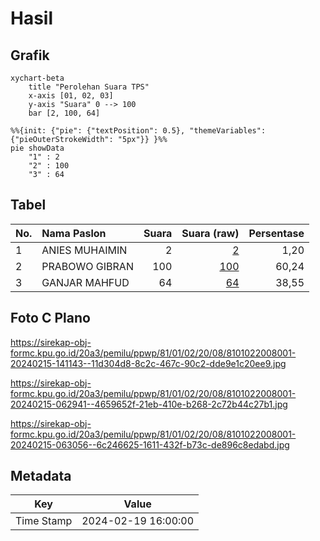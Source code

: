 # Hasil

## Grafik

```mermaid
xychart-beta
    title "Perolehan Suara TPS"
    x-axis [01, 02, 03]
    y-axis "Suara" 0 --> 100
    bar [2, 100, 64]
```

```mermaid
%%{init: {"pie": {"textPosition": 0.5}, "themeVariables": {"pieOuterStrokeWidth": "5px"}} }%%
pie showData
    "1" : 2
    "2" : 100
    "3" : 64
```

## Tabel

| No. | Nama Paslon    | Suara | Suara (raw) | Persentase |
|:--- |:-------------- | -----:| -----------:| ----------:|
| 1   | ANIES MUHAIMIN | 2     | [2][p-1]    | 1,20       |
| 2   | PRABOWO GIBRAN | 100   | [100][p-2]  | 60,24      |
| 3   | GANJAR MAHFUD  | 64    | [64][p-3]   | 38,55      |


[p-1]: https://github.com/gigit-pemilu/pemilu-2024-81-maluku/blob/main/pilpres/hitung-suara/sub/81-maluku/sub/01-maluku-tengah/sub/02-teon-nila-serua/sub/2008-sifluru/sub/001-tps/sub/paslon-1.txt
[p-2]: https://github.com/gigit-pemilu/pemilu-2024-81-maluku/blob/main/pilpres/hitung-suara/sub/81-maluku/sub/01-maluku-tengah/sub/02-teon-nila-serua/sub/2008-sifluru/sub/001-tps/sub/paslon-2.txt
[p-3]: https://github.com/gigit-pemilu/pemilu-2024-81-maluku/blob/main/pilpres/hitung-suara/sub/81-maluku/sub/01-maluku-tengah/sub/02-teon-nila-serua/sub/2008-sifluru/sub/001-tps/sub/paslon-3.txt

## Foto C Plano

https://sirekap-obj-formc.kpu.go.id/20a3/pemilu/ppwp/81/01/02/20/08/8101022008001-20240215-141143--11d304d8-8c2c-467c-90c2-dde9e1c20ee9.jpg

https://sirekap-obj-formc.kpu.go.id/20a3/pemilu/ppwp/81/01/02/20/08/8101022008001-20240215-062941--4659652f-21eb-410e-b268-2c72b44c27b1.jpg

https://sirekap-obj-formc.kpu.go.id/20a3/pemilu/ppwp/81/01/02/20/08/8101022008001-20240215-063056--6c246625-1611-432f-b73c-de896c8edabd.jpg


## Metadata

| Key        | Value               |
| ---------- | ------------------- |
| Time Stamp | 2024-02-19 16:00:00 |



